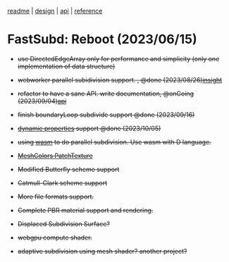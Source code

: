 [readme](../README.md)  | [design](design_note.md) | [api](api.md) | [reference](reference.md)

# FastSubd: Reboot (2023/06/15)

- <s>use DirectedEdgeArray only for performance and simplicity (only one implementation of data structure)<s>

- <s>webworker parallel subidivision support. </s>, @done (2023/08/26)[insight](multithread.md)

- refactor to have a sane API. write documentation, @onGoing (2023/09/04)[api](api.md)

- <s>finish boundaryLoop subdivide support</s> @done (2023/09/16)

- <s>[dynamic properties](api_dynamicattribute.md) support</s> @done (2023/10/05)

- using [wasm](dwasm.md) to do parallel subdivision. Use wasm with D language.

- [MeshColors PatchTexture](meshcolors.md)

- Modified Butterfly scheme support

- Catmull-Clark scheme support

- More file formats support.

- Complete PBR material support and rendering.

- Displaced Subdivision Surface?

- webgpu compute shader.

- adaptive subdivision using mesh shader? another project?


